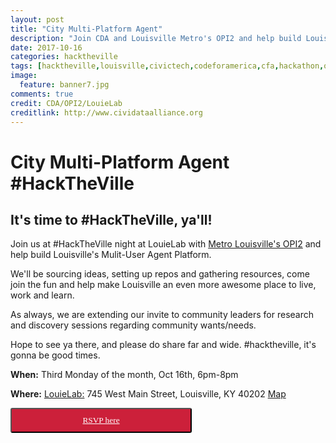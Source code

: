 ```yaml
---
layout: post
title: "City Multi-Platform Agent"
description: "Join CDA and Louisville Metro's OPI2 and help build Louisville's Mulit-User Agent Platform"
date: 2017-10-16
categories: hacktheville
tags: [hacktheville,louisville,civictech,codeforamerica,cfa,hackathon,opendata,2017,Kentucky,IFTTT,sms]
image:
  feature: banner7.jpg
comments: true
credit: CDA/OPI2/LouieLab
creditlink: http://www.cividataalliance.org
---
```

# City Multi-Platform Agent #HackTheVille
## It's time to #HackTheVille, ya'll!  
Join us at #HackTheVille night at LouieLab with [Metro Louisville's OPI2](https://louisvilleky.gov/government/performance-improvement-innovation) and help build Louisville's Mulit-User Agent Platform.  

We'll be sourcing ideas, setting up repos and gathering resources, come join the fun and help make Louisville an even more awesome place to live, work and learn.  

As always, we are extending our invite to community leaders for research and discovery sessions regarding community wants/needs.  

Hope to see ya there, and please do share far and wide. #hacktheville, it's gonna be good times.

__When:__ Third Monday of the month, Oct 16th, 6pm-8pm  

__Where:__ [LouieLab:](https://louisvilleky.gov/government/louielab) 745 West Main Street, Louisville, KY 40202
[Map](https://www.google.com/maps?ll=38.257464,-85.762955&z=16&t=m&hl=en-US&gl=US&mapclient=embed&cid=4520739723337471605)

<button class="button" target="_blank" style="color: #ffffff;border-radius: 3px; background: #cc203a; padding: 10px; font-family: verdana; width: 290px; text-align:center;" alt="Register Here!" title="hackathon tickets"><a style="color: #ffffff" href="https://www.meetup.com/preview/Louisville-Civic-Data-Alliance/events/243310344">RSVP here</a></button>
